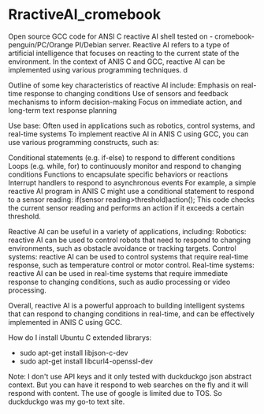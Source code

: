 # RractiveAI_cromebook
Open source GCC code for ANSI C reactive AI shell  tested on - cromebook-penguin/PC/Orange PI/Debian server. Reactive AI refers to a type of artificial intelligence that focuses on reacting to the current state of the environment. In the context of ANIS C and GCC, reactive AI can be implemented using various programming techniques. d

Outline of some key characteristics of reactive AI include:
Emphasis on real-time response to changing conditions
Use of sensors and feedback mechanisms to inform decision-making
Focus on immediate action, and long-term text response planning 

Use base: 
Often used in applications such as robotics, control systems, and real-time systems
To implement reactive AI in ANIS C using GCC, you can use various programming constructs, such as:

Conditional statements (e.g. if-else) to respond to different conditions
Loops (e.g. while, for) to continuously monitor and respond to changing conditions
Functions to encapsulate specific behaviors or reactions
Interrupt handlers to respond to asynchronous events
For example, a simple reactive AI program in ANIS C might use a conditional statement to respond to a sensor reading:
if(sensor reading>threshold)action();
This code checks the current sensor reading and performs an action if it exceeds a certain threshold.

Reactive AI can be useful in a variety of applications, including:
Robotics: reactive AI can be used to control robots that need to respond to changing environments, such as obstacle avoidance or tracking targets.
Control systems: reactive AI can be used to control systems that require real-time response, such as temperature control or motor control.
Real-time systems: reactive AI can be used in real-time systems that require immediate response to changing conditions, such as audio processing or video processing.

Overall, reactive AI is a powerful approach to building intelligent systems that can respond to changing conditions in real-time, and can be effectively implemented in ANIS C using GCC.

How do I install Ubuntu C extended librarys: 
 * sudo apt-get install libjson-c-dev 
 * sudo apt-get install libcurl4-openssl-dev

Note: I don't use API keys and it only tested with duckduckgo json abstract context. But you can have it respond to web searches on the fly and it will respond with content. The use of google is limited due to TOS. So duckduckgo was my go-to text site. 
